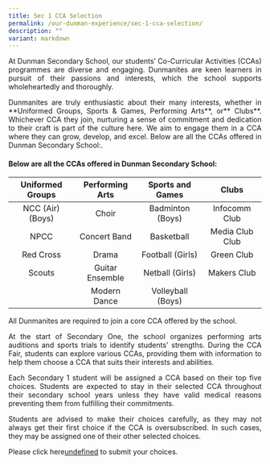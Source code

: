 ```yaml
---
title: Sec 1 CCA Selection
permalink: /our-dunman-experience/sec-1-cca-selection/
description: ""
variant: markdown
---
```

<p style="text-align: justify;">At Dunman Secondary School, our students’ Co-Curricular Activities (CCAs) programmes are diverse and engaging. Dunmanites are keen learners in pursuit of their passions and interests, which the school supports wholeheartedly and thoroughly.

</p>

<p style="text-align: justify;">Dunmanites are truly enthusiastic about their many interests, whether in **Uniformed Groups, Sports &amp; Games, Performing Arts**, or** Clubs**. Whichever CCA they join, nurturing a sense of commitment and dedication to their craft is part of the culture here. We aim to engage them in a CCA where they can grow, develop, and excel.
Below are all the CCAs offered in Dunman Secondary School:.</p>

#### Below are all the CCAs offered in Dunman Secondary School:

| Uniformed Groups | Performing Arts |  Sports and Games |      Clubs      |
|:----------------:|:---------------:|:-----------------:|:---------------:|
| NCC (Air) (Boys) |      Choir      |  Badminton (Boys) |  Infocomm Club |
|       NPCC       |   Concert Band  |     Basketball    | Media Club Club |
|     Red Cross    |      Drama      |  Football (Girls) |    Green Club   |
|      Scouts      | Guitar Ensemble |  Netball (Girls)  |   Makers Club |
|                  |   Modern Dance  | Volleyball (Boys) |                 |


<p style="text-align: justify;">All Dunmanites are required to join a core CCA offered by the school.

</p>

<p style="text-align: justify;">At the start of Secondary One, the school organizes performing arts auditions and sports trials to identify students' strengths. During the CCA Fair, students can explore various CCAs, providing them with information to help them choose a CCA that suits their interests and abilities.</p>

<p style="text-align: justify;">Each Secondary 1 student will be assigned a CCA based on their top five choices. Students are expected to stay in their selected CCA throughout their secondary school years unless they have valid medical reasons preventing them from fulfilling their commitments.
</p>

<p style="text-align: justify;">
Students are advised to make their choices carefully, as they may not always get their first choice if the CCA is oversubscribed. In such cases, they may be assigned one of their other selected choices.</p>

Please click here[undefined](https://forms.moe.edu.sg/forms/eLdaXe) to submit your choices.